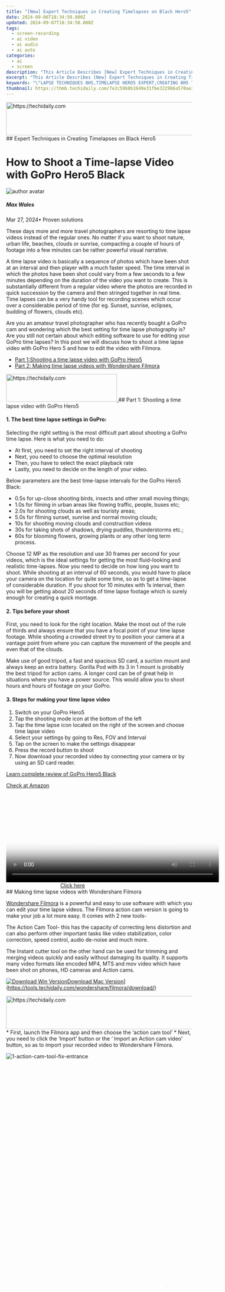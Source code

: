 ```yaml
---
title: "[New] Expert Techniques in Creating Timelapses on Black Hero5"
date: 2024-09-06T18:34:50.800Z
updated: 2024-09-07T18:34:50.800Z
tags: 
  - screen-recording
  - ai video
  - ai audio
  - ai auto
categories: 
  - ai
  - screen
description: "This Article Describes [New] Expert Techniques in Creating Timelapses on Black Hero5"
excerpt: "This Article Describes [New] Expert Techniques in Creating Timelapses on Black Hero5"
keywords: "\"LAPSE TECHNIQUES BH5,TIMELAPSE HERO5 EXPERT,CREATING BH5 Timelapses,Black Hero5 Timelapse Guide,Expert Timelapse Tips BH5,Pro Timelapse Techniques 5,Capture BH5 Time-Lapse\""
thumbnail: https://thmb.techidaily.com/7e2c59b8b1649e31fbe322986a570ae3c50e92f57491460fea382eb83a2be019.jpg
---
```


<!-- affiliate ads begin -->
<a href="https://appsumo.8odi.net/c/5597632/2137378/7443" target="_top" id="2137378">
  <img src="//a.impactradius-go.com/display-ad/7443-2137378" border="0" alt="https://techidaily.com" width="600" height="90"/>
</a>
<img height="0" width="0" src="https://appsumo.8odi.net/i/5597632/2137378/7443" style="position:absolute;visibility:hidden;" border="0" />
<!-- affiliate ads end -->
## Expert Techniques in Creating Timelapses on Black Hero5

# How to Shoot a Time-lapse Video with GoPro Hero5 Black

![author avatar](https://images.wondershare.com/filmora/article-images/max-wales-author.jpg)

##### Max Wales

 Mar 27, 2024• Proven solutions

These days more and more travel photographers are resorting to time lapse videos instead of the regular ones. No matter if you want to shoot nature, urban life, beaches, clouds or sunrise, compacting a couple of hours of footage into a few minutes can be rather powerful visual narrative.

A time lapse video is basically a sequence of photos which have been shot at an interval and then player with a much faster speed. The time interval in which the photos have been shot could vary from a few seconds to a few minutes depending on the duration of the video you want to create. This is substantially different from a regular video where the photos are recorded in quick succession by the camera and then stringed together in real time. Time lapses can be a very handy tool for recording scenes which occur over a considerable period of time (for eg. Sunset, sunrise, eclipses, budding of flowers, clouds etc).

Are you an amateur travel photographer who has recently bought a GoPro cam and wondering which the best setting for time lapse photography is? Are you still not certain about which editing software to use for editing your GoPro time lapses? In this post we will discuss how to shoot a time lapse video with GoPro Hero 5 and how to edit the video with Filmora.

* [Part 1:Shooting a time lapse video with GoPro Hero5](#part1)
* [Part 2: Making time lapse videos with Wondershare Filmora](#part2)

<!-- affiliate ads begin -->
<a href="https://25home.pxf.io/c/5597632/2123475/16836" target="_top" id="2123475">
  <img src="//a.impactradius-go.com/display-ad/16836-2123475" border="0" alt="https://techidaily.com" width="300" height="75"/>
</a>
<img height="0" width="0" src="https://25home.pxf.io/i/5597632/2123475/16836" style="position:absolute;visibility:hidden;" border="0" />
<!-- affiliate ads end -->
## Part 1: Shooting a time lapse video with GoPro Hero5

#### **1. The best time lapse settings in GoPro:**

Selecting the right setting is the most difficult part about shooting a GoPro time lapse. Here is what you need to do:

* At first, you need to set the right interval of shooting
* Next, you need to choose the optimal resolution
* Then, you have to select the exact playback rate
* Lastly, you need to decide on the length of your video.

Below parameters are the best time-lapse intervals for the GoPro Hero5 Black:

* 0.5s for up-close shooting birds, insects and other small moving things;
* 1.0s for filming in urban areas like flowing traffic, people, buses etc;
* 2.0s for shooting clouds as well as touristy areas;
* 5.0s for filming sunset, sunrise and normal moving clouds;
* 10s for shooting moving clouds and construction videos
* 30s for taking shots of shadows, drying puddles, thunderstorms etc.;
* 60s for blooming flowers, growing plants or any other long term process.

Choose 12 MP as the resolution and use 30 frames per second for your videos, which is the ideal settings for getting the most fluid-looking and realistic time-lapses. Now you need to decide on how long you want to shoot. While shooting at an interval of 60 seconds, you would have to place your camera on the location for quite some time, so as to get a time-lapse of considerable duration. If you shoot for 10 minutes with 1s interval, then you will be getting about 20 seconds of time lapse footage which is surely enough for creating a quick montage.

#### **2. Tips before your shoot**

First, you need to look for the right location. Make the most out of the rule of thirds and always ensure that you have a focal point of your time lapse footage. While shooting a crowded street try to position your camera at a vantage point from where you can capture the movement of the people and even that of the clouds.

Make use of good tripod, a fast and spacious SD card, a suction mount and always keep an extra battery. Gorilla Pod with its 3 in 1 mount is probably the best tripod for action cams. A longer cord can be of great help in situations where you have a power source. This would allow you to shoot hours and hours of footage on your GoPro.

#### **3. Steps for making your time lapse video**

1. Switch on your GoPro Hero5
2. Tap the shooting mode icon at the bottom of the left
3. Tap the time lapse icon located on the right of the screen and choose time lapse video
4. Select your settings by going to Res, FOV and Interval
5. Tap on the screen to make the settings disappear
6. Press the record button to shoot
7. Now download your recorded video by connecting your camera or by using an SD card reader.

[Learn complete review of GoPro Hero5 Black](https://tools.techidaily.com/wondershare/filmora/download/)

[Check at Amazon](https://www.amazon.com/gp/product/B01M14ATO0/ref=as%5Fli%5Ftl?ie=UTF8&tag=vs-flora-20&camp=1789&creative=9325&linkCode=as2&creativeASIN=B01M14ATO0&linkId=5ce54ea937ecffa6b1b8056b6922abaa)

<!-- affiliate ads begin -->
<span id="1983472">
					<video width="576" height="240" style="cursor:pointer"
           poster="//a.impactradius-go.com/display-clicktoplayimage/1983472.png"
           onclick="if(!this.playClicked){this.play();this.setAttribute('controls',true);this.playClicked=true;}">
	   <source src="//a.impactradius-go.com/display-ad/22993-1983472">
	   <img src="//a.impactradius-go.com/display-clicktoplayimage/1983472.png" style="border: none; height: 100%; width: 100%; object-fit: contain">
	</video>
	<div style="width:360px;text-align:center"><a href="javascript:window.open(decodeURIComponent('https%3A%2F%2Fhomestyler.sjv.io%2Fc%2F5597632%2F1983472%2F22993'), '_blank');void(0);">Click here</a></div>
</span>
<img height="0" width="0" src="https://imp.pxf.io/i/5597632/1983472/22993" style="position:absolute;visibility:hidden;" border="0" />
<!-- affiliate ads end -->
## Making time lapse videos with Wondershare Filmora

[Wondershare Filmora](https://tools.techidaily.com/wondershare/filmora/download/) is a powerful and easy to use software with which you can edit your time lapse videos. The Filmora action cam version is going to make your job a lot more easy. It comes with 2 new tools-

The Action Cam Tool- this has the capacity of correcting lens distortion and can also perform other important tasks like video stabilization, color correction, speed control, audio de-noise and much more.

The Instant cutter tool on the other hand can be used for trimming and merging videos quickly and easily without damaging its quality. It supports many video formats like  encoded MP4, MTS and mov video which have been shot on phones, HD cameras and Action cams.

[![Download Win Version](https://images.wondershare.com/filmora/guide/download-btn-win.jpg)](https://tools.techidaily.com/wondershare/filmora/download/)[Download Mac Version](https://images.wondershare.com/filmora/guide/download-btn-mac.jpg)](https://tools.techidaily.com/wondershare/filmora/download/)

<!-- affiliate ads begin -->
<a href="https://ephamedtechinc.pxf.io/c/5597632/2136622/26400" target="_top" id="2136622">
  <img src="//a.impactradius-go.com/display-ad/26400-2136622" border="0" alt="https://techidaily.com" width="728" height="90"/>
</a>
<img height="0" width="0" src="https://ephamedtechinc.pxf.io/i/5597632/2136622/26400" style="position:absolute;visibility:hidden;" border="0" />
<!-- affiliate ads end -->
* First, launch the Filmora app and then choose the ‘action cam tool’
* Next, you need to click the ‘Import’ button or the ‘ Import an Action cam video’ button, so as to import your recorded video to Wondershare Filmora.

![1-action-cam-tool-fix-entrance](https://images.wondershare.com/filmora/article-images/filmora-splash-screen-0321.jpg)

<!-- affiliate ads begin -->
<span id="1793213">
					<video width="864" height="1296" style="cursor:pointer"
           poster="//a.impactradius-go.com/display-clicktoplayimage/1793213.png"
           onclick="if(!this.playClicked){this.play();this.setAttribute('controls',true);this.playClicked=true;}">
	   <source src="//a.impactradius-go.com/display-ad/19135-1793213">
	   <img src="//a.impactradius-go.com/display-clicktoplayimage/1793213.png" style="border: none; height: 100%; width: 100%; object-fit: contain">
	</video>
	<div style="width:540px;text-align:center"><a href="javascript:window.open(decodeURIComponent('https%3A%2F%2Ftinyland.pxf.io%2Fc%2F5597632%2F1793213%2F19135'), '_blank');void(0);">Click here</a></div>
</span>
<img height="0" width="0" src="https://imp.pxf.io/i/5597632/1793213/19135" style="position:absolute;visibility:hidden;" border="0" />
<!-- affiliate ads end -->
* Now go to the Speed tab and bring the Playhead to the exact position where the speed effect is to be applied.
* Click the Add Marker button. Click the speed marker and drag it onto either side of your timeline so as to choose a number of clips on your timeline.

![speed-effect-speed-add-marke](https://images.wondershare.com/filmora/article-images/speed-effect-speed-add-marker.png)

* The speed settings can be adjusted by clicking on the checkbox marked Speed. The speed slider can be moved forward to make it faster up to 20x for the time lapse effect.
* Export your time lapse video to Full Features Mode to edit further, such as adding various filters, overlay and effects. Currently, there are more than 300 Effects, and there is an [ACTION CAM WINTER SET](https://www.filmstocks.com/effects-store-upgrade.html)available now. [Check More](https://www.filmstocks.com/effects-store-upgrade.html)

[Learn more detailed information about how to make a time lapse video in Filmora Full Feature Mode](https://tools.techidaily.com/wondershare/filmora/download/)

![author avatar](https://images.wondershare.com/filmora/article-images/max-wales-author.jpg)

<!-- affiliate ads begin -->
<a href="https://appsumo.8odi.net/c/5597632/2128844/7443" target="_top" id="2128844">
  <img src="//a.impactradius-go.com/display-ad/7443-2128844" border="0" alt="https://techidaily.com" width="728" height="90"/>
</a>
<img height="0" width="0" src="https://appsumo.8odi.net/i/5597632/2128844/7443" style="position:absolute;visibility:hidden;" border="0" />
<!-- affiliate ads end -->
Max Wales

Max Wales is a writer and a lover of all things video.

Follow @Max Wales


<ins class="adsbygoogle"
     style="display:block"
     data-ad-format="autorelaxed"
     data-ad-client="ca-pub-7571918770474297"
     data-ad-slot="1223367746"></ins>



<ins class="adsbygoogle"
     style="display:block"
     data-ad-client="ca-pub-7571918770474297"
     data-ad-slot="8358498916"
     data-ad-format="auto"
     data-full-width-responsive="true"></ins>


<span class="atpl-alsoreadstyle">Also read:</span>
<div><ul>
<li><a href="https://fox-http.techidaily.com/new-2024-approved-diving-deep-into-the-world-of-immersive-gaming-with-htc-vive/"><u>[New] 2024 Approved Diving Deep Into the World of Immersive Gaming with HTC Vive</u></a></li>
<li><a href="https://fox-http.techidaily.com/new-2024-approved-excellent-storage-upgrade-for-sony-a7s-ii-cameras/"><u>[New] 2024 Approved Excellent Storage Upgrade for Sony A7S II Cameras</u></a></li>
<li><a href="https://fox-http.techidaily.com/new-2024-approved-expert-guide-windows-movie-maker-60-configuration/"><u>[New] 2024 Approved Expert Guide Windows Movie Maker 6.0 Configuration</u></a></li>
<li><a href="https://facebook-video-recording.techidaily.com/new-2024-approved-feed-flourish-elevating-engagement-from-ordinary-posts/"><u>[New] 2024 Approved Feed Flourish Elevating Engagement From Ordinary Posts</u></a></li>
<li><a href="https://eaxpv-info.techidaily.com/new-2024-approved-financial-insights-for-vids-how-much-do-youtubers-earn-per-sponsorship/"><u>[New] 2024 Approved Financial Insights for Vids How Much Do YouTubers Earn Per Sponsorship?</u></a></li>
<li><a href="https://fox-http.techidaily.com/new-2024-approved-through-virtual-lenses-exploring-vr-ar-and-mixed-reality/"><u>[New] 2024 Approved Through Virtual Lenses Exploring VR, AR, and Mixed Reality</u></a></li>
<li><a href="https://visual-screen-recording.techidaily.com/new-audio-precision-with-mac-assistance-for-2024/"><u>[New] Audio Precision with Mac Assistance for 2024</u></a></li>
<li><a href="https://fox-http.techidaily.com/new-avoidance-tactics-for-edg-vids-in-learning-for-2024/"><u>[New] Avoidance Tactics for EDG Vids in Learning for 2024</u></a></li>
<li><a href="https://fox-http.techidaily.com/new-best-free-premiere-pro-templates/"><u>[New] Best Free Premiere Pro Templates</u></a></li>
<li><a href="https://fox-http.techidaily.com/new-dynamic-games-best-flash-fueled-fun-for-phonespcs-for-2024/"><u>[New] Dynamic Games Best Flash-Fueled Fun for Phones/PCs for 2024</u></a></li>
<li><a href="https://fox-http.techidaily.com/new-epitome-of-plot-crafting-through-eight-cinematic-fields-for-2024/"><u>[New] Epitome of Plot Crafting Through Eight Cinematic Fields for 2024</u></a></li>
<li><a href="https://fox-http.techidaily.com/new-expert-methods-for-flipping-image-colors-for-2024/"><u>[New] Expert Methods for Flipping Image Colors for 2024</u></a></li>
<li><a href="https://fox-http.techidaily.com/new-freeloading-futures-with-ae-creative-tools/"><u>[New] Freeloading Futures with AE Creative Tools</u></a></li>
<li><a href="https://article-posts.techidaily.com/new-in-2024-mastering-the-art-of-high-quality-photo-for-free/"><u>[New] In 2024, Mastering the Art of High Quality Photo for Free</u></a></li>
<li><a href="https://fox-http.techidaily.com/new-nextv-networks-the-ultimate-streamers-global-guide-for-2024/"><u>[New] NexTV Networks The Ultimate Streamer's Global Guide for 2024</u></a></li>
<li><a href="https://fox-http.techidaily.com/new-slick-quick-fades-in-premiere/"><u>[New] Slick Quick Fades in Premiere</u></a></li>
<li><a href="https://fox-http.techidaily.com/new-the-quick-setup-for-smartphones-as-personalized-vr-headsets/"><u>[New] The Quick Setup for Smartphones as Personalized VR Headsets</u></a></li>
<li><a href="https://fox-http.techidaily.com/new-ultimate-alarm-tones-optimal-websites-list-for-2024/"><u>[New] Ultimate Alarm Tones Optimal Websites List for 2024</u></a></li>
<li><a href="https://fox-http.techidaily.com/updated-2024-approved-enhancing-visual-content-consumption-via-edges-pip/"><u>[Updated] 2024 Approved Enhancing Visual Content Consumption via Edge’s PIP</u></a></li>
<li><a href="https://facebook-record-videos.techidaily.com/updated-2024-approved-essential-guide-for-prime-webcams-in-youtube-live-broadcasts/"><u>[Updated] 2024 Approved Essential Guide for Prime Webcams in YouTube Live Broadcasts</u></a></li>
<li><a href="https://fox-http.techidaily.com/updated-2024-approved-key-to-successful-drone-operation-optimal-lipo-selection/"><u>[Updated] 2024 Approved Key to Successful Drone Operation Optimal LiPo Selection</u></a></li>
<li><a href="https://remote-screen-capture.techidaily.com/updated-from-beginner-to-pro-essential-steps-in-recording-with-logitech-cameras/"><u>[Updated] From Beginner to Pro Essential Steps in Recording with Logitech Cameras</u></a></li>
<li><a href="https://fox-http.techidaily.com/updated-in-2024-quality-quest-deciphering-the-superior-video-format/"><u>[Updated] In 2024, Quality Quest Deciphering the Superior Video Format</u></a></li>
<li><a href="https://instagram-video-files.techidaily.com/updated-in-2024-rise-with-the-pros-acquire-1k-ig-admirers-daily/"><u>[Updated] In 2024, Rise with the Pros Acquire 1K IG Admirers Daily</u></a></li>
<li><a href="https://fox-http.techidaily.com/updated-in-2024-unlock-enhanced-audio-visual-sync-subtitle-addition-to-wmp/"><u>[Updated] In 2024, Unlock Enhanced Audio-Visual Sync Subtitle Addition to WMP</u></a></li>
<li><a href="https://fox-http.techidaily.com/updated-in-2024-unlock-your-phones-potential-with-ios-11-camera-tips/"><u>[Updated] In 2024, Unlock Your Phone's Potential with iOS 11 Camera Tips</u></a></li>
<li><a href="https://fox-http.techidaily.com/updated-in-2024-windows-files-reviewed-in-a-flash/"><u>[Updated] In 2024, Windows Files Reviewed in a Flash</u></a></li>
<li><a href="https://tiktok-clips.techidaily.com/updated-jujutsu-kaisen-characters-in-the-world-of-tiktok-creatives/"><u>[Updated] Jujutsu Kaisen Characters in the World of TikTok Creatives</u></a></li>
<li><a href="https://fox-http.techidaily.com/updated-quicklooker-windows-11s-speedy-photo-viewer/"><u>[Updated] QuickLooker Windows 11'S Speedy Photo Viewer</u></a></li>
<li><a href="https://fox-http.techidaily.com/updated-understanding-luts-transforming-images-magic-for-2024/"><u>[Updated] Understanding LUTs Transforming Images Magic for 2024</u></a></li>
<li><a href="https://android-location.techidaily.com/10-fake-gps-location-apps-on-android-of-your-nubia-red-magic-9-pro-drfone-by-drfone-virtual/"><u>10 Fake GPS Location Apps on Android Of your Nubia Red Magic 9 Pro | Dr.fone</u></a></li>
<li><a href="https://screen-activity-recording.techidaily.com/2024-approved-digital-duel-diaries-record-galaxy-gamer-stories/"><u>2024 Approved Digital Duel Diaries Record Galaxy Gamer Stories</u></a></li>
<li><a href="https://some-techniques.techidaily.com/2024-approved-final-cut-pros-premier-top-10-plugins/"><u>2024 Approved Final Cut Pro's Premier Top 10 Plugins</u></a></li>
<li><a href="https://extra-approaches.techidaily.com/2024-approved-leading-gimbal-selections-for-iphoneandroiddslrs-revealed/"><u>2024 Approved Leading Gimbal Selections for iPhone/Android/DSLRs Revealed</u></a></li>
<li><a href="https://fox-cloud.techidaily.com/a-guide-to-sustaining-longer-gopro-battery-life/"><u>A Guide to Sustaining Longer GoPro Battery Life</u></a></li>
<li><a href="https://article-knowledge.techidaily.com/augment-pixel-tiles-with-concentric-blur-magic-ps/"><u>Augment Pixel Tiles with Concentric Blur Magic PS</u></a></li>
<li><a href="https://extra-tips.techidaily.com/capturing-audio-masterpieces-using-audacity/"><u>Capturing Audio Masterpieces Using Audacity</u></a></li>
<li><a href="https://some-knowledge.techidaily.com/how-to-choose-between-portable-and-plugged-in-virtual-reality-whats-your-preference-wireless-or-connected-for-2024/"><u>How to Choose Between Portable and Plugged-In Virtual Reality What's Your Preference, Wireless or Connected for 2024</u></a></li>
<li><a href="https://instagram-videos.techidaily.com/in-2024-becoming-a-pro-at-using-igtv-for-business-and-personal-growth/"><u>In 2024, Becoming a Pro at Using IGTV for Business and Personal Growth</u></a></li>
<li><a href="https://desktop-recording.techidaily.com/in-2024-deciding-on-a-digital-domain-obs-vs-twitch-studio/"><u>In 2024, Deciding on a Digital Domain OBS Vs Twitch Studio</u></a></li>
<li><a href="https://fox-http.techidaily.com/in-2024-delicate-decrease-techniques-for-fl-studio-audio-levels/"><u>In 2024, Delicate Decrease Techniques for FL Studio Audio Levels</u></a></li>
<li><a href="https://location-social.techidaily.com/in-2024-edit-and-send-fake-location-on-telegram-for-your-realme-c67-5g-in-3-ways-drfone-by-drfone-virtual-android/"><u>In 2024, Edit and Send Fake Location on Telegram For your Realme C67 5G in 3 Ways | Dr.fone</u></a></li>
<li><a href="https://fox-http.techidaily.com/in-2024-efficient-techniques-to-download-huge-numbers-of-tiktok-videos/"><u>In 2024, Efficient Techniques to Download Huge Numbers of TikTok Videos</u></a></li>
<li><a href="https://fox-http.techidaily.com/in-2024-giggles-and-graphics-iphone-edition/"><u>In 2024, Giggles & Graphics IPhone Edition</u></a></li>
<li><a href="https://fox-helps.techidaily.com/in-2024-pixelated-punchlines-design-with-kapwing/"><u>In 2024, Pixelated Punchlines Design with Kapwing</u></a></li>
<li><a href="https://unlock-android.techidaily.com/in-2024-still-using-pattern-locks-with-zte-axon-40-lite-tips-tricks-and-helpful-advice-by-drfone-android/"><u>In 2024, Still Using Pattern Locks with ZTE Axon 40 Lite? Tips, Tricks and Helpful Advice</u></a></li>
<li><a href="https://fox-http.techidaily.com/in-2024-the-ultimate-bundle-6-powerful-apps-to-remove-signature-borders/"><u>In 2024, The Ultimate Bundle – 6 Powerful Apps to Remove Signature Borders</u></a></li>
<li><a href="https://fox-http.techidaily.com/mastering-luts-with-adobe-after-effects/"><u>Mastering LUTs with Adobe After Effects</u></a></li>
<li><a href="https://buynow-marvelous.techidaily.com/patek-fly-12-tripod-review-your-versatile-partner/"><u>Patek Fly 12 Tripod Review - Your Versatile Partner</u></a></li>
<li><a href="https://techidaily.com/sign-wps-file-online-with-digisigner-by-ldigisigner-sign-a-word-sign-a-word/"><u>Sign .wps file Online with DigiSigner</u></a></li>
<li><a href="https://blog-min.techidaily.com/step-by-step-guide-restoring-microsoft-teams-camera-functionality-in-windows/"><u>Step-by-Step Guide: Restoring Microsoft Teams Camera Functionality in Windows</u></a></li>
<li><a href="https://fox-http.techidaily.com/time-travel-tech-how-to-reverse-ios-video/"><u>Time Travel Tech How to Reverse iOS Video</u></a></li>
<li><a href="https://fox-http.techidaily.com/unlocking-the-potential-of-windows-10-for-aspiring-filmmakers/"><u>Unlocking the Potential of Windows 10 for Aspiring Filmmakers</u></a></li>
<li><a href="https://video-ai-editor.techidaily.com/updated-from-footage-to-film-a-mac-users-guide-to-movie-making/"><u>Updated From Footage to Film A Mac Users Guide to Movie Making</u></a></li>
</ul></div>
